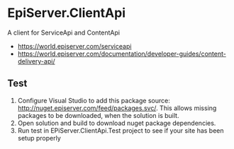 # EpiServer.ClientApi
A client for ServiceApi and ContentApi
- https://world.episerver.com/serviceapi
- https://world.episerver.com/documentation/developer-guides/content-delivery-api/

Test
------------

1.  Configure Visual Studio to add this package source: http://nuget.episerver.com/feed/packages.svc/. This allows missing packages to be downloaded, when the solution is built.
2.  Open solution and build to download nuget package dependencies.
3.  Run test in EPiServer.ClientApi.Test project to see if your site has been setup properly

